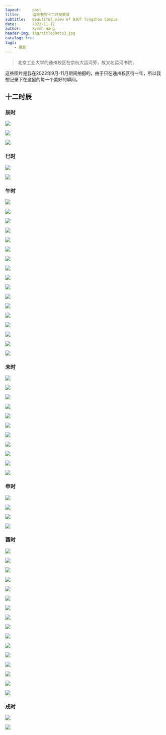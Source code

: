 ```yaml
---
layout:     post
title:      运河书院十二时辰美景
subtitle:   Beautiful view of BJUT Tongzhou Campus
date:       2022-11-12
author:     Xymmh Wang
header-img: img/titlephoto3.jpg
catalog: true
tags:
    - 摄影
---
```



> 北京工业大学的通州校区在京杭大运河旁，故又名运河书院，


这些图片是我在2022年9月-11月期间拍摄的，由于只在通州校区待一年，所以我想记录下在这里的每一个美好的瞬间。


## 十二时辰

### 辰时

![](https://tvax3.sinaimg.cn/large/3dc015b4ly1h826g3czuyj231t2ad4qv.jpg)

![](https://tvax4.sinaimg.cn/large/3dc015b4ly1h825t6fwynj235s2dckjs.jpg)

![](https://tva4.sinaimg.cn/large/3dc015b4ly1h825t7uy1jj235s2dce88.jpg)

### 巳时

![](https://tva2.sinaimg.cn/large/3dc015b4ly1h825tegy8qj23ic2mrqv6.jpg)

![](https://tvax3.sinaimg.cn/large/3dc015b4ly1h825tffsywj22n43iuqv8.jpg)

### 午时

![](https://tvax2.sinaimg.cn/large/3dc015b4ly1h825trzwgzj22yc27l4qu.jpg)

![](https://tvax2.sinaimg.cn/large/3dc015b4ly1h825ttajotj23k02o07wr.jpg)

![](https://tvax3.sinaimg.cn/large/3dc015b4ly1h825tuup3xj237k2eokjw.jpg)

![](https://tvax1.sinaimg.cn/large/3dc015b4ly1h826g4o734j235s2dcb2j.jpg)

![](https://tva3.sinaimg.cn/large/3dc015b4ly1h825twg2fqj23k02o07wr.jpg)

![](https://tvax3.sinaimg.cn/large/3dc015b4ly1h825txvgxjj24gd3cax6x.jpg)

![](https://tvax3.sinaimg.cn/large/3dc015b4ly1h825tz46s0j22mw3ijhdy.jpg)

![](https://tva4.sinaimg.cn/large/3dc015b4ly1h825u0md57j22m23hf4qu.jpg)

![](https://tvax4.sinaimg.cn/large/3dc015b4ly1h825u21bk8j23k02o0e87.jpg)

![](https://tvax4.sinaimg.cn/large/3dc015b4ly1h825u32k8lj23hf2m2e86.jpg)

![](https://tvax3.sinaimg.cn/large/3dc015b4ly1h825u4190zj22o03k0kjp.jpg)

![](https://tvax4.sinaimg.cn/large/3dc015b4ly1h825u511p2j235s2dcx6s.jpg)

![](https://tva3.sinaimg.cn/large/3dc015b4ly1h825u6awnxj23k02o0x6y.jpg)

![](https://tvax3.sinaimg.cn/large/3dc015b4ly1h825u7lj0rj23k02o01l5.jpg)

![](https://tva2.sinaimg.cn/large/3dc015b4ly1h825u8hircj22mh3hzu0z.jpg)

![](https://tva4.sinaimg.cn/large/3dc015b4ly1h825u9ifz9j237k2eox6w.jpg)

![](https://tvax3.sinaimg.cn/large/3dc015b4ly1h825uafprdj239x26lu0z.jpg)

### 未时

![](https://tvax2.sinaimg.cn/large/3dc015b4ly1h825tggo0xj23k02o0b2d.jpg)

![](https://tva3.sinaimg.cn/large/3dc015b4ly1h825thfijgj237k2eoqva.jpg)

![](https://tvax1.sinaimg.cn/large/3dc015b4ly1h825tiakaaj237k2eohdx.jpg)

![](https://tvax2.sinaimg.cn/large/3dc015b4ly1h825tj3dhyj22lq3gynpg.jpg)

![](https://tva1.sinaimg.cn/large/3dc015b4ly1h825tk44uqj237k2eob2d.jpg)

![](https://tvax1.sinaimg.cn/large/3dc015b4ly1h825tkylxij23k02o01l0.jpg)

![](https://tva1.sinaimg.cn/large/3dc015b4ly1h825tlr6paj235s2dcnpf.jpg)

![](https://tva3.sinaimg.cn/large/3dc015b4ly1h825tmy47cj23k02o04qt.jpg)

![](https://tva4.sinaimg.cn/large/3dc015b4ly1h825tnlzd1j22o02nxu0y.jpg)

![](https://tvax1.sinaimg.cn/large/3dc015b4ly1h825tp5nmyj23k02o0u14.jpg)

![](https://tvax4.sinaimg.cn/large/3dc015b4ly1h825tqpwewj23k02o0he1.jpg)

### 申时

![](https://tvax1.sinaimg.cn/large/3dc015b4ly1h825t9zh7jj23hr2m0x6v.jpg)

![](https://tva1.sinaimg.cn/large/3dc015b4ly1h825tbyjs1j227g2y8e87.jpg)

![](https://tva2.sinaimg.cn/large/3dc015b4ly1h825tcxw8sj22iv3d5qv9.jpg)

![](https://tva3.sinaimg.cn/large/3dc015b4ly1h825tdrsbcj22i83cbu0y.jpg)

### 酉时

![](https://tvax3.sinaimg.cn/large/3dc015b4ly1h825ucvzopj23k02o0u0y.jpg)

![](https://tva4.sinaimg.cn/large/3dc015b4ly1h825udx6sgj23k02o0b2b.jpg)

![](https://tva4.sinaimg.cn/large/3dc015b4ly1h825uexnerj22qi3ncqva.jpg)

![](https://tvax3.sinaimg.cn/large/3dc015b4ly1h825ufq6brj22nh3jehdv.jpg)

![](https://tva3.sinaimg.cn/large/3dc015b4ly1h825ugxy6bj22lf3gkx6u.jpg)

![](https://tva4.sinaimg.cn/large/3dc015b4ly1h825uhuwm4j237k2eonpf.jpg)

![](https://tvax2.sinaimg.cn/large/3dc015b4ly1h825uij0wvj227o2y8e83.jpg)

![](https://tva3.sinaimg.cn/large/3dc015b4ly1h825ujc1bfj23k02o0hdw.jpg)

![](https://tva2.sinaimg.cn/large/3dc015b4ly1h825uk4q1jj22o03k0u12.jpg)

![](https://tvax2.sinaimg.cn/large/3dc015b4ly1h825ukvu37j23582cxnpg.jpg)

![](https://tvax1.sinaimg.cn/large/3dc015b4ly1h825ull1l8j235s2dcu0z.jpg)

![](https://tva3.sinaimg.cn/large/3dc015b4ly1h825umfhqdj23k02o0x6t.jpg)

![](https://tvax3.sinaimg.cn/large/3dc015b4ly1h825un7i8qj235s2dckjo.jpg)

![](https://tvax1.sinaimg.cn/large/3dc015b4ly1h825unxsw4j235s2dchdw.jpg)

![](https://tva1.sinaimg.cn/large/3dc015b4ly1h825up1171j23io2mox6s.jpg)

![](https://tvax3.sinaimg.cn/large/3dc015b4ly1h825upyi8fj23j02mox6t.jpg)

### 戌时

![](https://tvax4.sinaimg.cn/large/3dc015b4ly1h825ubsqisj22o03k0x6q.jpg)

![](https://tvax3.sinaimg.cn/large/3dc015b4ly1h825ub67itj235s2dc4qt.jpg)
